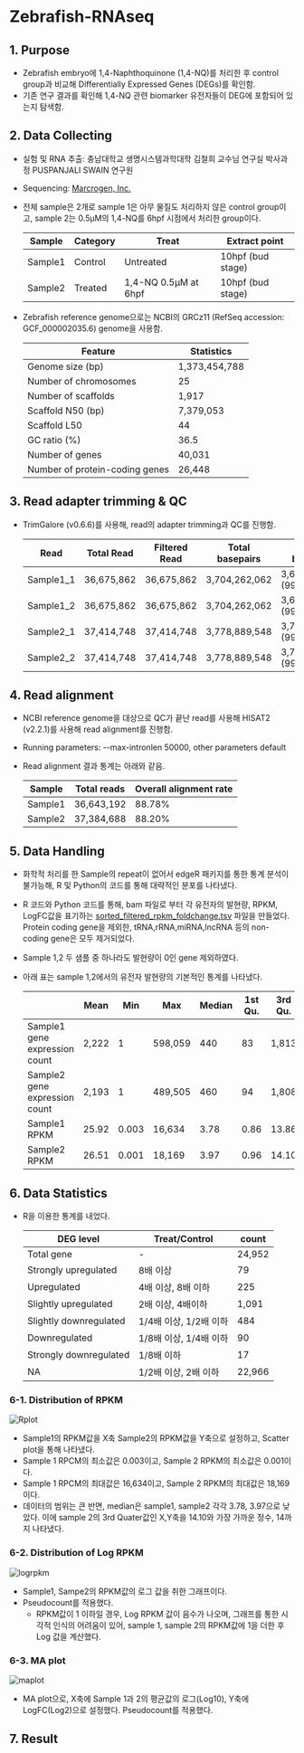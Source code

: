 # Zebrafish-RNAseq
## 1. Purpose
+ Zebrafish embryo에 1,4-Naphthoquinone (1,4-NQ)를 처리한 후 control group과 비교해 Differentially Expressed Genes (DEGs)를 확인함.
+ 기존 연구 결과를 확인해 1,4-NQ 관련 biomarker 유전자들이 DEG에 포함되어 있는지 탐색함. 

## 2. Data Collecting
+ 실험 및 RNA 추출: 충남대학교 생명시스템과학대학 김철희 교수님 연구실 박사과정 PUSPANJALI SWAIN 연구원
+ Sequencing: [Marcrogen, Inc.](https://www.macrogen.com/ko/main)
+ 전체 sample은 2개로 sample 1은 아무 물질도 처리하지 않은 control group이고, sample 2는 0.5μM의 1,4-NQ를 6hpf 시점에서 처리한 group이다.

   | Sample | Category | Treat | Extract point
   | - | - | - | -
   | Sample1 | Control | Untreated | 10hpf (bud stage)
   | Sample2 | Treated | 1,4-NQ 0.5μM at 6hpf | 10hpf (bud stage)

+ Zebrafish reference genome으로는 NCBI의 GRCz11 (RefSeq accession: GCF_000002035.6) genome을 사용함.

   Feature | Statistics
   | - | -
   Genome size (bp) | 1,373,454,788
   Number of chromosomes | 25
   Number of scaffolds | 1,917
   Scaffold N50 (bp)| 7,379,053
   Scaffold L50 | 44
   GC ratio (%) | 36.5
   Number of genes | 40,031
   Number of protein-coding genes | 26,448

## 3. Read adapter trimming & QC
+ TrimGalore (v0.6.6)를 사용해, read의 adapter trimming과 QC를 진행함.

   | Read | Total Read | Filtered Read | Total basepairs | Filtered basepairs
   | - | - | - | - | -
   | Sample1_1 | 36,675,862 | 36,675,862 | 3,704,262,062 | 3,679,353,873 (99.3%)
   | Sample1_2 | 36,675,862 | 36,675,862 | 3,704,262,062 | 3,672,750,272 (99.1%)
   | Sample2_1 | 37,414,748 | 37,414,748 | 3,778,889,548 | 3,752,045,586 (99.3%)
   | Sample2_2 | 37,414,748 | 37,414,748 | 3,778,889,548 | 3,745,527,653 (99.1%)

## 4. Read alignment
+ NCBI reference genome을 대상으로 QC가 끝난 read를 사용해 HISAT2 (v2.2.1)를 사용해 read alignment를 진행함.
+ Running parameters: --max-intronlen 50000, other parameters default
+ Read alignment 결과 통계는 아래와 같음.

   | Sample | Total reads | Overall alignment rate
   | - | - | -
   | Sample1 | 36,643,192 | 88.78%
   | Sample2 | 37,384,688 | 88.20%

## 5. Data Handling
+ 화학적 처리를 한 Sample의 repeat이 없어서 edgeR 패키지를 통한 통계 분석이 불가능해, R 및 Python의 코드를 통해 대략적인 분포를 나타냈다. 
+ R 코드와 Python 코드를 통해, bam 파일로 부터 각 유전자의 발현량, RPKM, LogFC값을 표기하는 [sorted_filtered_rpkm_foldchange.tsv](https://github.com/Park-JungJoon/Zebra_fish-RNAseq/blob/main/Supplementary_data/sorted_filtered_rpkm_foldchange.tsv) 파일을 만들었다. Protein coding gene을 제외한, tRNA,rRNA,miRNA,lncRNA 등의 non-coding gene은 모두 제거되었다. 
+ Sample 1,2 두 샘플 중 하나라도 발현량이 0인 gene 제외하였다.
+ 아래 표는 sample 1,2에서의 유전자 발현량의 기본적인 통계를 나타냈다.

   ||Mean|Min|Max|Median|1st Qu.|3rd Qu.|
   |-|-|-|-|-|-|-|
   |Sample1 gene expression count|2,222|1|598,059|440|83|1,813|
   |Sample2 gene expression count|2,193|1|489,505|460|94|1,808|
   |Sample1 RPKM|25.92|0.003|16,634|3.78|0.86|13.86|
   |Sample2 RPKM|26.51|0.001|18,169|3.97|0.96|14.10|

## 6. Data Statistics
+ R을 이용한 통계를 내었다. 

   |DEG level|Treat/Control|count|
   |-|-|-|
   |Total gene|-|24,952|
   |Strongly upregulated|8배 이상|79|
   |Upregulated|4배 이상, 8배 이하|225|
   |Slightly upregulated|2배 이상, 4배이하|1,091|
   |Slightly downregulated|1/4배 이상, 1/2배 이하|484|
   |Downregulated|1/8배 이상, 1/4배 이하|90|
   |Strongly downregulated|1/8배 이하|17|
   |NA|1/2배 이상, 2배 이하|22,966|

### 6-1. Distribution of RPKM
![Rplot](https://user-images.githubusercontent.com/97942772/191928772-e3fbff45-a651-46bc-a650-5a92ef28a7ed.png)

   + Sample1의 RPKM값을 X축 Sample2의 RPKM값을 Y축으로 설정하고, Scatter plot을 통해 나타냈다. 
   + Sample 1 RPCM의 최소값은 0.003이고, Sample 2 RPKM의 최소값은 0.001이다.
   + Sample 1 RPCM의 최대값은 16,634이고, Sample 2 RPKM의 최대값은 18,169이다. 
   + 데이터의 범위는 큰 반면, median은 sample1, sample2 각각 3.78, 3.97으로 낮았다. 이에 sample 2의 3rd Quater값인 X,Y축을 14.10와 가장 가까운 정수, 14까지 나타냈다.
 
### 6-2. Distribution of Log RPKM
![logrpkm](https://user-images.githubusercontent.com/97942772/191929564-0dab38de-474f-4c27-b4d7-c04292f2bde7.png)

   + Sample1, Sampe2의 RPKM값의 로그 값을 취한 그래프이다. 
   + Pseudocount를 적용했다.
      * RPKM값이 1 이하일 경우, Log RPKM 값이 음수가 나오며, 그래프를 통한 시각적 인식의 어려움이 있어, sample 1, sample 2의 RPKM값에 1을 더한 후 Log 값을 계산했다. 

### 6-3. MA plot
![maplot](https://user-images.githubusercontent.com/97942772/191929727-6f54d87e-8a9c-4ba7-9d2d-da106e042469.png)

   + MA plot으로, X축에 Sample 1과 2의 평균값의 로그(Log10), Y축에 LogFC(Log2)으로 설정했다. Pseudocount를 적용했다.

## 7. Result
